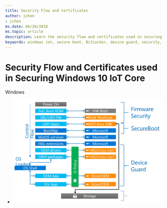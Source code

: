 ```yaml
---
title: Security Flow and Certificates
author: jchen
: jchen
ms.date: 04/29/2018
ms.topic: article
description: Learn the security flow and certificates used in securing Windows 10 IoT Core
keywords: windows iot, secure boot, BitLocker, device guard, security, turnkey security
---
```


# Security Flow and Certificates used in Securing Windows 10 IoT Core

Windows 

- ![securityflow.jpg](../media/SecurityFlowAndCertificates/securityflow.jpg)
